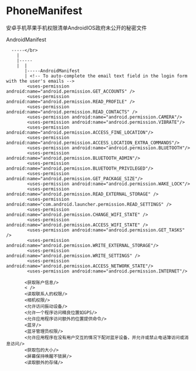 # PhoneManifest
安卓手机苹果手机权限清单AndroidIOS政府未公开的秘密文件

AndroidManifest

      -----</br>
        |
        |-----
        |  |
           |-----AndroidManifest
           | <!-- To auto-complete the email text field in the login form with the user's emails -->
            <uses-permission android:name="android.permission.GET_ACCOUNTS" />
            <uses-permission android:name="android.permission.READ_PROFILE" />
            <uses-permission android:name="android.permission.READ_CONTACTS" />
            <uses-permission android:name="android.permission.CAMERA"/>
            <uses-permission android:name="android.permission.VIBRATE"/>
            <uses-permission android:name="android.permission.ACCESS_FINE_LOCATION"/>
            <uses-permission android:name="android.permission.ACCESS_LOCATION_EXTRA_COMMANDS"/>
            <uses-permission android:name="android.permission.BLUETOOTH"/>
            <uses-permission android:name="android.permission.BLUETOOTH_ADMIN"/>
            <uses-permission android:name="android.permission.BLUETOOTH_PRIVILEGED"/>
            <uses-permission android:name="android.permission.GET_PACKAGE_SIZE"/>
            <uses-permission android:name="android.permission.WAKE_LOCK"/>
            <uses-permission android:name="android.permission.READ_EXTERNAL_STORAGE" />
            <uses-permission android:name="com.android.launcher.permission.READ_SETTINGS" />
            <uses-permission android:name="android.permission.CHANGE_WIFI_STATE" />
            <uses-permission android:name="android.permission.ACCESS_WIFI_STATE" />
            <uses-permission android:name="android.permission.GET_TASKS" />
            <uses-permission android:name="android.permission.WRITE_EXTERNAL_STORAGE"/>
            <uses-permission android:name="android.permission.WRITE_SETTINGS" />
            <uses-permission android:name="android.permission.ACCESS_NETWORK_STATE"/>
            <uses-permission android:name="android.permission.INTERNET"/>
       
           <获取账户信息/>
           < />
           <读取联系人的权限/>
           <相机权限/>
           <允许访问振动设备/>
           <允许一个程序访问精良位置如GPS/>
           <允许应用程序访问额外的位置提供命令/>
           <蓝牙/>
           <蓝牙管理员权限/>
           <允许应用程序在没有用户交互的情况下配对蓝牙设备，并允许或禁止电话簿访问或消息访问/>
           <获取包的大小/>
           <屏幕保持唤醒不锁屏/>
           <读取额外的存储/>
       
